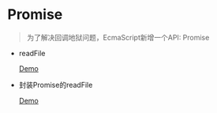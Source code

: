 # Promise

> 为了解决回调地狱问题，EcmaScript新增一个API: Promise

- readFile

  [Demo](https://github.com/hewq/Front-end/blob/master/apps/JavaScript/nodeJS/_2018/promise-demo/demo1.js)

- 封装Promise的readFile

  [Demo](https://github.com/hewq/Front-end/blob/master/apps/JavaScript/nodeJS/_2018/promise-demo/demo2.js)